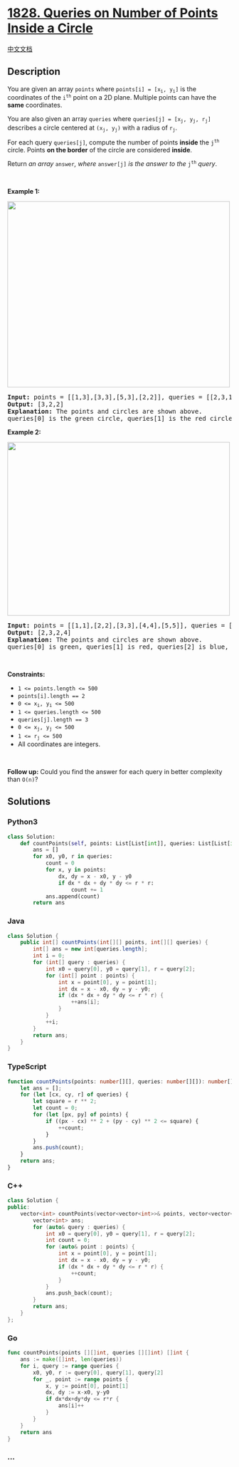 # [1828. Queries on Number of Points Inside a Circle](https://leetcode.com/problems/queries-on-number-of-points-inside-a-circle)

[中文文档](/solution/1800-1899/1828.Queries%20on%20Number%20of%20Points%20Inside%20a%20Circle/README.md)

## Description

<p>You are given an array <code>points</code> where <code>points[i] = [x<sub>i</sub>, y<sub>i</sub>]</code> is the coordinates of the <code>i<sup>th</sup></code> point on a 2D plane. Multiple points can have the <strong>same</strong> coordinates.</p>

<p>You are also given an array <code>queries</code> where <code>queries[j] = [x<sub>j</sub>, y<sub>j</sub>, r<sub>j</sub>]</code> describes a circle centered at <code>(x<sub>j</sub>, y<sub>j</sub>)</code> with a radius of <code>r<sub>j</sub></code>.</p>

<p>For each query <code>queries[j]</code>, compute the number of points <strong>inside</strong> the <code>j<sup>th</sup></code> circle. Points <strong>on the border</strong> of the circle are considered <strong>inside</strong>.</p>

<p>Return <em>an array </em><code>answer</code><em>, where </em><code>answer[j]</code><em> is the answer to the </em><code>j<sup>th</sup></code><em> query</em>.</p>

<p>&nbsp;</p>
<p><strong>Example 1:</strong></p>
<img alt="" src="https://fastly.jsdelivr.net/gh/doocs/leetcode@main/solution/1800-1899/1828.Queries%20on%20Number%20of%20Points%20Inside%20a%20Circle/images/chrome_2021-03-25_22-34-16.png" style="width: 500px; height: 418px;" />
<pre>
<strong>Input:</strong> points = [[1,3],[3,3],[5,3],[2,2]], queries = [[2,3,1],[4,3,1],[1,1,2]]
<strong>Output:</strong> [3,2,2]
<b>Explanation: </b>The points and circles are shown above.
queries[0] is the green circle, queries[1] is the red circle, and queries[2] is the blue circle.
</pre>

<p><strong>Example 2:</strong></p>
<img alt="" src="https://fastly.jsdelivr.net/gh/doocs/leetcode@main/solution/1800-1899/1828.Queries%20on%20Number%20of%20Points%20Inside%20a%20Circle/images/chrome_2021-03-25_22-42-07.png" style="width: 500px; height: 390px;" />
<pre>
<strong>Input:</strong> points = [[1,1],[2,2],[3,3],[4,4],[5,5]], queries = [[1,2,2],[2,2,2],[4,3,2],[4,3,3]]
<strong>Output:</strong> [2,3,2,4]
<b>Explanation: </b>The points and circles are shown above.
queries[0] is green, queries[1] is red, queries[2] is blue, and queries[3] is purple.
</pre>

<p>&nbsp;</p>
<p><strong>Constraints:</strong></p>

<ul>
	<li><code>1 &lt;= points.length &lt;= 500</code></li>
	<li><code>points[i].length == 2</code></li>
	<li><code>0 &lt;= x<sub>​​​​​​i</sub>, y<sub>​​​​​​i</sub> &lt;= 500</code></li>
	<li><code>1 &lt;= queries.length &lt;= 500</code></li>
	<li><code>queries[j].length == 3</code></li>
	<li><code>0 &lt;= x<sub>j</sub>, y<sub>j</sub> &lt;= 500</code></li>
	<li><code>1 &lt;= r<sub>j</sub> &lt;= 500</code></li>
	<li>All coordinates are integers.</li>
</ul>

<p>&nbsp;</p>
<p><strong>Follow up:</strong> Could you find the answer for each query in better complexity than <code>O(n)</code>?</p>

## Solutions

<!-- tabs:start -->

### **Python3**

```python
class Solution:
    def countPoints(self, points: List[List[int]], queries: List[List[int]]) -> List[int]:
        ans = []
        for x0, y0, r in queries:
            count = 0
            for x, y in points:
                dx, dy = x - x0, y - y0
                if dx * dx + dy * dy <= r * r:
                    count += 1
            ans.append(count)
        return ans
```

### **Java**

```java
class Solution {
    public int[] countPoints(int[][] points, int[][] queries) {
        int[] ans = new int[queries.length];
        int i = 0;
        for (int[] query : queries) {
            int x0 = query[0], y0 = query[1], r = query[2];
            for (int[] point : points) {
                int x = point[0], y = point[1];
                int dx = x - x0, dy = y - y0;
                if (dx * dx + dy * dy <= r * r) {
                    ++ans[i];
                }
            }
            ++i;
        }
        return ans;
    }
}
```

### **TypeScript**

```ts
function countPoints(points: number[][], queries: number[][]): number[] {
    let ans = [];
    for (let [cx, cy, r] of queries) {
        let square = r ** 2;
        let count = 0;
        for (let [px, py] of points) {
            if ((px - cx) ** 2 + (py - cy) ** 2 <= square) {
                ++count;
            }
        }
        ans.push(count);
    }
    return ans;
}
```

### **C++**

```cpp
class Solution {
public:
    vector<int> countPoints(vector<vector<int>>& points, vector<vector<int>>& queries) {
        vector<int> ans;
        for (auto& query : queries) {
            int x0 = query[0], y0 = query[1], r = query[2];
            int count = 0;
            for (auto& point : points) {
                int x = point[0], y = point[1];
                int dx = x - x0, dy = y - y0;
                if (dx * dx + dy * dy <= r * r) {
                    ++count;
                }
            }
            ans.push_back(count);
        }
        return ans;
    }
};
```

### **Go**

```go
func countPoints(points [][]int, queries [][]int) []int {
	ans := make([]int, len(queries))
	for i, query := range queries {
		x0, y0, r := query[0], query[1], query[2]
		for _, point := range points {
			x, y := point[0], point[1]
			dx, dy := x-x0, y-y0
			if dx*dx+dy*dy <= r*r {
				ans[i]++
			}
		}
	}
	return ans
}
```

### **...**

```

```

<!-- tabs:end -->

